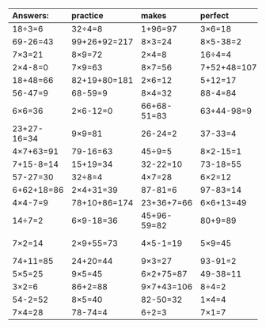 | Answers: | practice | makes | perfect | ! |
| :--- | :--- | :--- | :--- | :--- |
| 18÷3=6 | 32÷4=8 | 1+96=97 | 3×6=18 | 39-24=15 | 
| 69-26=43 | 99+26+92=217 | 8×3=24 | 8×5-38=2 | 7×7=49 | 
| 7×3=21 | 8×9=72 | 2×4=8 | 16÷4=4 | 6×9=54 | 
| 2×4-8=0 | 7×9=63 | 8×7=56 | 7+52+48=107 | 24÷3=8 | 
| 18+48=66 | 82+19+80=181 | 2×6=12 | 5+12=17 | 3×9=27 | 
| 56-47=9 | 68-59=9 | 8×4=32 | 88-4=84 | 8×6+46=94 | 
| 6×6=36 | 2×6-12=0 | 66+68-51=83 | 63+44-98=9 | 5×2=10 | 
| 23+27-16=34 | 9×9=81 | 26-24=2 | 37-33=4 | 2×8=16 | 
| 4×7+63=91 | 79-16=63 | 45÷9=5 | 8×2-15=1 | 42÷6=7 | 
| 7+15-8=14 | 15+19=34 | 32-22=10 | 73-18=55 | 95+3=98 | 
| 57-27=30 | 32÷8=4 | 4×7=28 | 6×2=12 | 37+61=98 | 
| 6+62+18=86 | 2×4+31=39 | 87-81=6 | 97-83=14 | 23+4=27 | 
| 4×4-7=9 | 78+10+86=174 | 23+36+7=66 | 6×6+13=49 | 15÷3=5 | 
| 14÷7=2 | 6×9-18=36 | 45+96-59=82 | 80+9=89 | 5×3=15 | 
| 7×2=14 | 2×9+55=73 | 4×5-1=19 | 5×9=45 | 37+24-21=40 | 
| 74+11=85 | 24+20=44 | 9×3=27 | 93-91=2 | 4×2=8 | 
| 5×5=25 | 9×5=45 | 6×2+75=87 | 49-38=11 | 6×6+96=132 | 
| 3×2=6 | 86+2=88 | 9×7+43=106 | 8÷4=2 | 93-40=53 | 
| 54-2=52 | 8×5=40 | 82-50=32 | 1×4=4 | 3×7=21 | 
| 7×4=28 | 78-74=4 | 6÷2=3 | 7×1=7 | 1+30=31 | 
